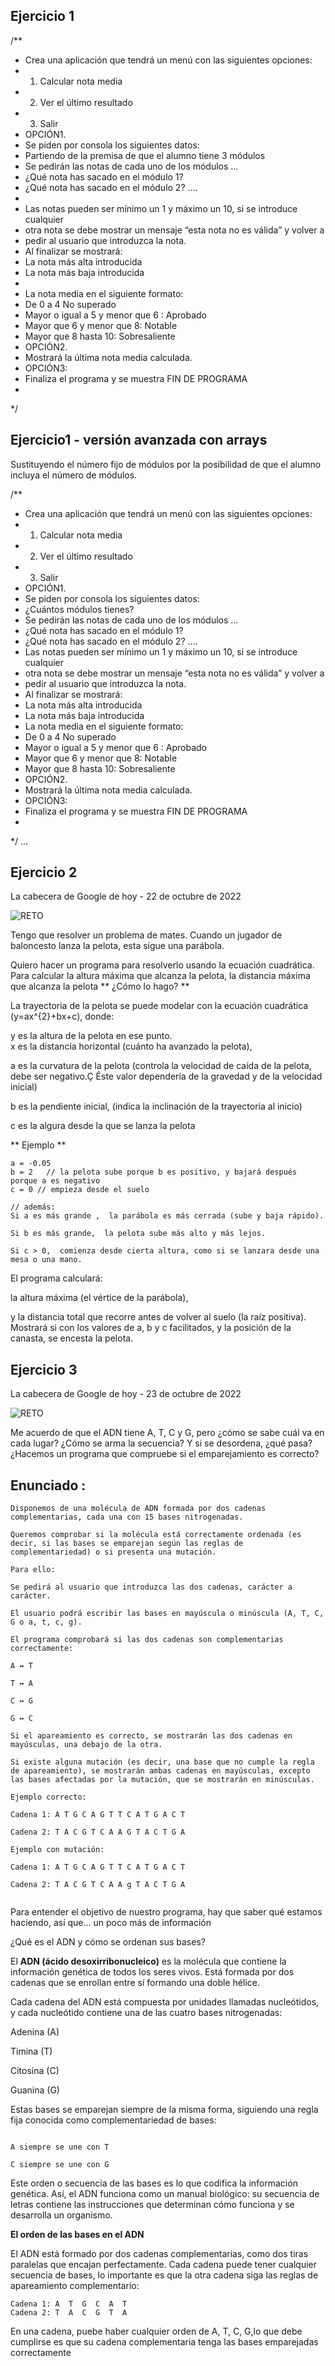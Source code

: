 ## Ejercicio 1

/**
 * Crea una aplicación que tendrá un menú con las siguientes opciones:
 * 1. Calcular nota media
 * 2. Ver el último resultado
 * 3. Salir
 * OPCIÓN1.
 * Se piden por consola los siguientes datos:
 * Partiendo de la premisa de que el alumno tiene 3 módulos
 * Se pedirán las notas de cada uno de los módulos …
 * ¿Qué nota has sacado en el módulo 1?
 * ¿Qué nota has sacado en el módulo 2? ….
 * 
 * Las notas pueden ser mínimo un 1 y máximo un 10, si se introduce cualquier
 * otra nota se debe mostrar un mensaje “esta nota no es válida” y volver a
 * pedir al usuario que introduzca la nota.
 * Al finalizar se mostrará:
 * La nota más alta introducida
 * La nota más baja introducida
 * 
 * La nota media en el siguiente formato:
 * De 0 a 4 No superado
 * Mayor o igual a 5 y menor que 6 : Aprobado
 * Mayor que 6 y menor que 8: Notable
 * Mayor que 8 hasta 10: Sobresaliente
 * OPCIÓN2.
 * Mostrará la última nota media calculada.
 * OPCIÓN3:
 * Finaliza el programa y se muestra FIN DE PROGRAMA
 * 
 */


## Ejercicio1 - versión avanzada con arrays
Sustituyendo el número fijo de módulos por la posibilidad de que el alumno
incluya el número de módulos.

/**
 * Crea una aplicación que tendrá un menú con las siguientes opciones:
 * 1. Calcular nota media
 * 2. Ver el último resultado
 * 3. Salir
 * OPCIÓN1.
 * Se piden por consola los siguientes datos:
 * ¿Cuántos módulos tienes?
 * Se pedirán las notas de cada uno de los módulos …
 * ¿Qué nota has sacado en el módulo 1?
 * ¿Qué nota has sacado en el módulo 2? ….
 * Las notas pueden ser mínimo un 1 y máximo un 10, si se introduce cualquier
 * otra nota se debe mostrar un mensaje “esta nota no es válida” y volver a
 * pedir al usuario que introduzca la nota.
 * Al finalizar se mostrará:
 * La nota más alta introducida
 * La nota más baja introducida
 * La nota media en el siguiente formato:
 * De 0 a 4 No superado
 * Mayor o igual a 5 y menor que 6 : Aprobado
 * Mayor que 6 y menor que 8: Notable
 * Mayor que 8 hasta 10: Sobresaliente
 * OPCIÓN2.
 * Mostrará la última nota media calculada.
 * OPCIÓN3:
 * Finaliza el programa y se muestra FIN DE PROGRAMA
 * 
 */
...

## Ejercicio 2
La cabecera de Google de hoy - 22 de octubre de 2022
   
![RETO](https://github.com/nataliainformatica/PROGRAMACION_DAM_25_26/blob/main/recursos%26imagenes/ecuacionjpg.jpg?raw=true)
     
Tengo que resolver un problema de mates. Cuando un jugador de baloncesto lanza la pelota, esta sigue una parábola. 
     
Quiero hacer un programa para resolverlo usando la ecuación cuadrática. Para calcular la altura máxima que alcanza la pelota, la distancia máxima que alcanza la pelota ** ¿Cómo lo hago? **

La trayectoria de la pelota se puede modelar con la ecuación cuadrática \(y=ax^{2}+bx+c\), donde: 
     
y es la altura de la pelota en ese punto.     
 x es la  distancia horizontal (cuánto ha avanzado la pelota),
     
a es la curvatura de la pelota (controla la velocidad de caída de la pelota, debe ser negativo.Ç Éste valor dependería de la gravedad y de la velocidad inicial)

b es la pendiente inicial, (indica la inclinación de la trayectoria al inicio)

c es la algura desde la que se lanza la pelota

** Ejemplo ** 
```
a = -0.05 
b = 2   // la pelota sube porque b es positivo, y bajará después porque a es negativo
c = 0 // empieza desde el suelo

// además: 
Si a es más grande ,  la parábola es más cerrada (sube y baja rápido).

Si b es más grande,  la pelota sube más alto y más lejos.

Si c > 0,  comienza desde cierta altura, como si se lanzara desde una mesa o una mano.

``` 


El programa calculará:

la altura máxima (el vértice de la parábola),

y la distancia total que recorre antes de volver al suelo (la raíz positiva).
Mostrará si con los valores de  a, b y c facilitados, y la posición de la canasta, se encesta la pelota. 

## Ejercicio 3
La cabecera de Google de hoy - 23 de octubre de 2022

![RETO](https://github.com/nataliainformatica/PROGRAMACION_DAM_25_26/blob/main/recursos%26imagenes/secuenciaADNjpg.jpg?raw=true)

 Me acuerdo de que el ADN tiene A, T, C y G, 
pero ¿cómo se sabe cuál va en cada lugar? 
¿Cómo se arma la secuencia?
Y si se desordena, ¿qué pasa? 
¿Hacemos un programa que compruebe si el emparejamiento es correcto?


## Enunciado :
```
Disponemos de una molécula de ADN formada por dos cadenas complementarias, cada una con 15 bases nitrogenadas.

Queremos comprobar si la molécula está correctamente ordenada (es decir, si las bases se emparejan según las reglas de complementariedad) o si presenta una mutación.

Para ello:

Se pedirá al usuario que introduzca las dos cadenas, carácter a carácter.

El usuario podrá escribir las bases en mayúscula o minúscula (A, T, C, G o a, t, c, g).

El programa comprobará si las dos cadenas son complementarias correctamente:

A ↔ T

T ↔ A

C ↔ G

G ↔ C

Si el apareamiento es correcto, se mostrarán las dos cadenas en mayúsculas, una debajo de la otra.

Si existe alguna mutación (es decir, una base que no cumple la regla de apareamiento), se mostrarán ambas cadenas en mayúsculas, excepto las bases afectadas por la mutación, que se mostrarán en minúsculas.

Ejemplo correcto:

Cadena 1: A T G C A G T T C A T G A C T

Cadena 2: T A C G T C A A G T A C T G A

Ejemplo con mutación:

Cadena 1: A T G C A G T T C A T G A C T

Cadena 2: T A C G T C A A g T A C T G A


```
Para entender el objetivo de nuestro programa, hay que saber qué estamos haciendo, así que... un poco más de información 

¿Qué es el ADN y cómo se ordenan sus bases?

El **ADN (ácido desoxirribonucleico)** es la molécula que contiene la información genética de todos los seres vivos. Está formada por dos cadenas que se enrollan entre sí formando una doble hélice.

Cada cadena del ADN está compuesta por unidades llamadas nucleótidos, y cada nucleótido contiene una de las cuatro bases nitrogenadas:

Adenina (A)

Timina (T)

Citosina (C)

Guanina (G)

Estas bases se emparejan siempre de la misma forma, siguiendo una regla fija conocida como complementariedad de bases:
```

A siempre se une con T

C siempre se une con G
 ```

Este orden o secuencia de las bases es lo que codifica la información genética. Así, el ADN funciona como un manual biológico: su secuencia de letras contiene las instrucciones que determinan cómo funciona y se desarrolla un organismo.

 **El orden de las bases en el ADN** 

El ADN está formado por dos cadenas complementarias, como dos tiras paralelas que encajan perfectamente.
Cada cadena puede tener cualquier secuencia de bases, lo importante es que la otra cadena siga las reglas de apareamiento complementario:

```
Cadena 1: A  T  G  C  A  T
Cadena 2: T  A  C  G  T  A
```
En una cadena, puebe haber cualquier orden de A, T, C, G,lo que debe cumplirse es que su cadena complementaria tenga las bases emparejadas correctamente


